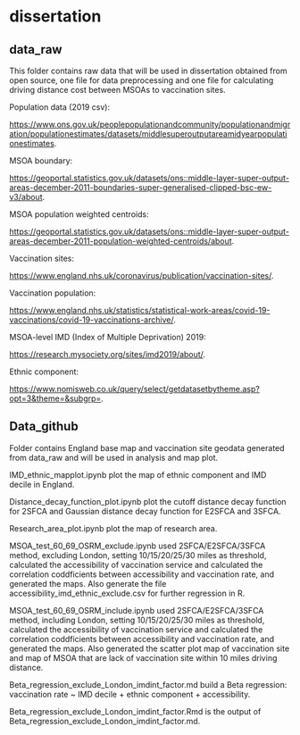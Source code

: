 # dissertation
## data_raw
This folder contains raw data that will be used in dissertation obtained from open source, one file for data preprocessing and one file for calculating driving distance cost between MSOAs to vaccination sites.

Population data (2019 csv):

https://www.ons.gov.uk/peoplepopulationandcommunity/populationandmigration/populationestimates/datasets/middlesuperoutputareamidyearpopulationestimates.

MSOA boundary:

https://geoportal.statistics.gov.uk/datasets/ons::middle-layer-super-output-areas-december-2011-boundaries-super-generalised-clipped-bsc-ew-v3/about.

MSOA population weighted centroids:

https://geoportal.statistics.gov.uk/datasets/ons::middle-layer-super-output-areas-december-2011-population-weighted-centroids/about.

Vaccination sites:

https://www.england.nhs.uk/coronavirus/publication/vaccination-sites/.

Vaccination population:

https://www.england.nhs.uk/statistics/statistical-work-areas/covid-19-vaccinations/covid-19-vaccinations-archive/.

MSOA-level IMD (Index of Multiple Deprivation) 2019:

https://research.mysociety.org/sites/imd2019/about/.

Ethnic component:

https://www.nomisweb.co.uk/query/select/getdatasetbytheme.asp?opt=3&theme=&subgrp=.

## Data_github
Folder contains England base map and vaccination site geodata generated from data_raw and will be used in analysis and map plot. 

IMD_ethnic_mapplot.ipynb plot the map of ethnic component and IMD decile in England.

Distance_decay_function_plot.ipynb plot the cutoff distance decay function for 2SFCA and Gaussian distance decay function for E2SFCA and 3SFCA.

Research_area_plot.ipynb plot the map of research area.

MSOA_test_60_69_OSRM_exclude.ipynb used 2SFCA/E2SFCA/3SFCA method, excluding London, setting 10/15/20/25/30 miles as threshold, calculated the accessibility of vaccination service and calculated the correlation coddficients between accessibility and vaccination rate, and generated the maps. Also generate the file accessibility_imd_ethnic_exclude.csv for further regression in R.

MSOA_test_60_69_OSRM_include.ipynb used 2SFCA/E2SFCA/3SFCA method, including London, setting 10/15/20/25/30 miles as threshold, calculated the accessibility of vaccination service and calculated the correlation coddficients between accessibility and vaccination rate, and generated the maps. Also generated the scatter plot map of vaccination site and map of MSOA that are lack of vaccination site within 10 miles driving distance.

Beta_regression_exclude_London_imdint_factor.md build a Beta regression: vaccination rate ~ IMD decile + ethnic component + accessibility.

Beta_regression_exclude_London_imdint_factor.Rmd is the output of Beta_regression_exclude_London_imdint_factor.md.
